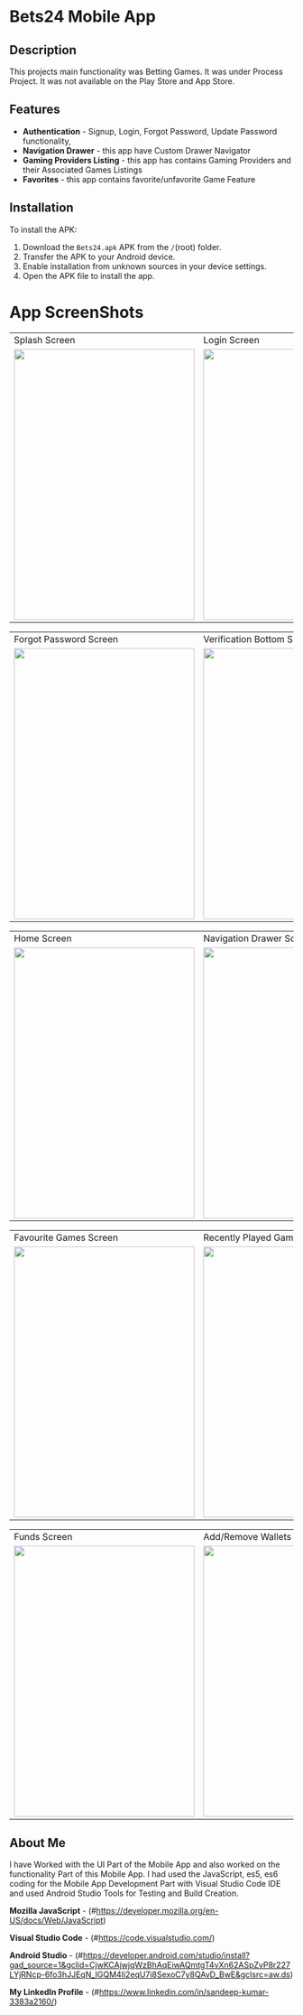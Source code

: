 # Bets24 Mobile App

## Description
This projects main functionality was Betting Games. It was under Process Project. It was not available on the Play Store and App Store.

## Features
- **Authentication** - Signup, Login, Forgot Password, Update Password functionality,
- **Navigation Drawer** - this app have Custom Drawer Navigator
- **Gaming Providers Listing** - this app has contains Gaming Providers and their Associated Games Listings
- **Favorites** - this app contains favorite/unfavorite Game Feature

## Installation
To install the APK:
1. Download the `Bets24.apk` APK from the `/`(root) folder.
2. Transfer the APK to your Android device.
3. Enable installation from unknown sources in your device settings.
4. Open the APK file to install the app.
 
# App ScreenShots

<table>
  <tr>
     <td>Splash Screen</td>
     <td>Login Screen</td>
     <td>Sign Up Screen</td>
     <td>Sign Up (Date Picker) Screen</td>
  </tr>
    <tr>
    <td><img src="https://github.com/ReactNativeSandeep/underProcessProjects/assets/64374265/3e7db633-84fa-4399-b6f5-4de0c9ad8d26" width=320 height=480></td>
    <td><img src="https://github.com/ReactNativeSandeep/underProcessProjects/assets/64374265/7d2d84b1-70d1-4020-9913-0ddd3f2332bd" width=320 height=480></td>
    <td><img src="https://github.com/ReactNativeSandeep/underProcessProjects/assets/64374265/38e06945-3762-4cef-8934-d7d7615042e1" width=320 height=480></td>
    <td><img src="https://github.com/ReactNativeSandeep/underProcessProjects/assets/64374265/9a04d3cb-3bc9-4b1e-8c40-2cd3d311c6c1" width=320 height=480></td>
  </tr>
</table>

<table>
  <tr>
     <td>Forgot Password Screen</td>
     <td>Verification Bottom Sheet</td>
     <td>Update Password Screen</td>
     <td>Full Login Screen</td>
  </tr>
    <tr>
    <td><img src="https://github.com/ReactNativeSandeep/underProcessProjects/assets/64374265/45d7b71e-835e-4eaf-a912-884fc9683672" width=320 height=480></td>
    <td><img src="https://github.com/ReactNativeSandeep/underProcessProjects/assets/64374265/f81701c6-ef68-41d1-9bb6-aae8ff2f1899" width=320 height=480></td>
    <td><img src="https://github.com/ReactNativeSandeep/underProcessProjects/assets/64374265/ba1b0e72-58b8-4b31-a0a9-07e97a8b39d0" width=320 height=480></td>
    <td><img src="https://github.com/ReactNativeSandeep/underProcessProjects/assets/64374265/0013a441-c1cc-4b15-9eaf-d8768e3123ba" width=320 height=480></td>
  </tr>
</table>

<table>
  <tr>
     <td>Home Screen</td>
     <td>Navigation Drawer Screen</td>
     <td>All Providers Screen</td>
     <td>Single Provider all Games Screen</td>
  </tr>
    <tr>
    <td><img src="https://github.com/ReactNativeSandeep/underProcessProjects/assets/64374265/c3ba8921-94a2-4506-9df4-b3d4437a267f" width=320 height=480></td>
    <td><img src="https://github.com/ReactNativeSandeep/underProcessProjects/assets/64374265/7c2b9dde-ce73-41b4-b8a5-fb9cb6065d02" width=320 height=480></td>
    <td><img src="https://github.com/ReactNativeSandeep/underProcessProjects/assets/64374265/4e015893-3945-4351-a02d-fda94ffac43a" width=320 height=480></td>
    <td><img src="https://github.com/ReactNativeSandeep/underProcessProjects/assets/64374265/d8e74a75-7f0b-470c-b97d-bbab492ca8b9" width=320 height=480></td>
  </tr>
</table>

<table>
  <tr>
     <td>Favourite Games Screen</td>
     <td>Recently Played Games Screen</td>
     <td>Settings Screen</td>
     <td>Loyality Screen</td>
  </tr>
    <tr>
    <td><img src="https://github.com/ReactNativeSandeep/underProcessProjects/assets/64374265/87fe7cca-928a-4837-8768-d577307db0e9" width=320 height=480></td>
    <td><img src="https://github.com/ReactNativeSandeep/underProcessProjects/assets/64374265/c9489327-4a40-4d66-a283-6572464f9830" width=320 height=480></td>
    <td><img src="https://github.com/ReactNativeSandeep/underProcessProjects/assets/64374265/8cf8294e-f13e-49d4-80c7-a11be3e17fcc" width=320 height=480></td>
    <td><img src="https://github.com/ReactNativeSandeep/underProcessProjects/assets/64374265/3fdb8ca7-f916-4a62-8f30-9f79f0958774" width=320 height=480></td>
  </tr>
</table>

<table>
  <tr>
     <td>Funds Screen</td>
     <td>Add/Remove Wallets Bottom Sheet</td>
     <td>Security Screen</td>
     <td>Edit Profile Screen</td>
  </tr>
    <tr>
    <td><img src="https://github.com/ReactNativeSandeep/underProcessProjects/assets/64374265/784737af-1e4c-49d7-9682-30a740ac7619" width=320 height=480></td>
    <td><img src="https://github.com/ReactNativeSandeep/underProcessProjects/assets/64374265/809e476c-1daa-4791-b746-2c615234aba7" width=320 height=480></td>
    <td><img src="https://github.com/ReactNativeSandeep/underProcessProjects/assets/64374265/b53266e5-450e-482c-9a50-957ac9418cca" width=320 height=480></td>
    <td><img src="https://github.com/ReactNativeSandeep/underProcessProjects/assets/64374265/748feef0-3b36-40d2-ab03-6273ce8a530b" width=320 height=480></td>
  </tr>
</table>

## About Me
I have Worked with the UI Part of the Mobile App and also worked on the functionality Part of this Mobile App. I had used the JavaScript, es5, es6 coding for the Mobile App Development Part with Visual Studio Code IDE and used Android Studio Tools for Testing and Build Creation.

**Mozilla JavaScript** - (#https://developer.mozilla.org/en-US/docs/Web/JavaScript)

**Visual Studio Code** - (#https://code.visualstudio.com/)

**Android Studio** - (#https://developer.android.com/studio/install?gad_source=1&gclid=CjwKCAjwjqWzBhAqEiwAQmtgT4vXn62ASpZvP8r227LYjRNcp-6fo3hJJEqN_IGQM4Ii2eqU7i8SexoC7y8QAvD_BwE&gclsrc=aw.ds)

**My LinkedIn Profile** - (#https://www.linkedin.com/in/sandeep-kumar-3383a2160/)
